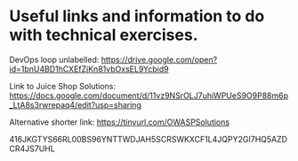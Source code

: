 # Useful links and information to do with technical exercises.

DevOps loop unlabelled:
https://drive.google.com/open?id=1bnU4BD1hCXEfZjKn81vbOxsEL9Ycbid9

Link to Juice Shop Solutions: 
https://docs.google.com/document/d/11vz9NSrOLJ7uhiWPUeS9O9P88m6p_LtA8s3rwrepaq4/edit?usp=sharing 

Alternative shorter link: 
https://tinyurl.com/OWASPSolutions


416JKGTYS66RL00BS96YNTTWDJAH5SCRSWKXCF1L4JQPY2GI7HQ5AZDCR4JS7UHL

